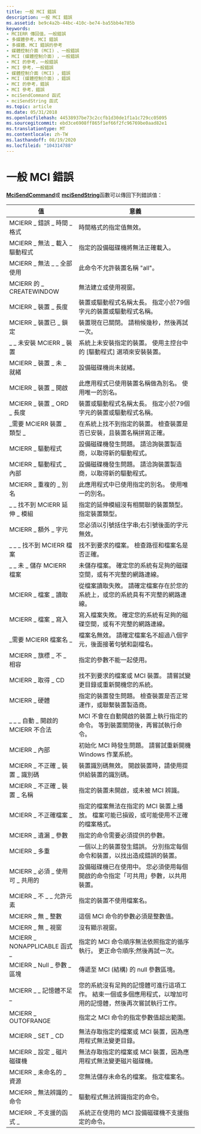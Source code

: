 ```yaml
---
title: 一般 MCI 錯誤
description: 一般 MCI 錯誤
ms.assetid: be9c4a2b-44bc-410c-be74-ba55bb4e785b
keywords:
- MCIERR 傳回值，一般錯誤
- 多媒體參考，MCI 錯誤
- 多媒體、MCI 錯誤的參考
- 媒體控制介面 (MCI) 、一般錯誤
- MCI (媒體控制介面) ，一般錯誤
- MCI 的參考，一般錯誤
- MCI 參考，一般錯誤
- 媒體控制介面 (MCI) ，錯誤
- MCI (媒體控制介面) ，錯誤
- MCI 的參考，錯誤
- MCI 參考，錯誤
- mciSendCommand 函式
- mciSendString 函式
ms.topic: article
ms.date: 05/31/2018
ms.openlocfilehash: 44538937be73c2ccfb1d30de1f1a1c729cc05095
ms.sourcegitcommit: ebd3ce6908ff865f1ef66f2fc96769be0aad82e1
ms.translationtype: MT
ms.contentlocale: zh-TW
ms.lasthandoff: 08/19/2020
ms.locfileid: "104314788"
---
```

# <a name="general-mci-errors"></a>一般 MCI 錯誤

[**MciSendCommand**](/previous-versions//dd757160(v=vs.85))或 [**mciSendString**](/previous-versions//dd757161(v=vs.85))函數可以傳回下列錯誤值：



| 值                            | 意義                                                                                                                                                     |
|----------------------------------|-------------------------------------------------------------------------------------------------------------------------------------------------------------|
| MCIERR \_ 錯誤 \_ 時間 \_ 格式        | 時間格式的指定值無效。                                                                                                         |
| MCIERR \_ 無法 \_ 載入 \_ 驅動程式     | 指定的設備磁碟機將無法正確載入。                                                                                                         |
| MCIERR \_ 無法 \_ \_ 全部使用         | 此命令不允許裝置名稱 "all"。                                                                                                      |
| MCIERR 的 \_ CREATEWINDOW             | 無法建立或使用視窗。                                                                                                                             |
| MCIERR \_ 裝置 \_ 長度           | 裝置或驅動程式名稱太長。 指定小於79個字元的裝置或驅動程式名稱。                                                     |
| MCIERR \_ 裝置已 \_ 鎖定           | 裝置現在已關閉。 請稍候幾秒，然後再試一次。                                                                                         |
| \_ \_ 未安裝 MCIERR \_ 裝置   | 系統上未安裝指定的裝置。 使用主控台中的 [驅動程式] 選項來安裝裝置。                                   |
| MCIERR \_ 裝置 \_ 未 \_ 就緒       | 設備磁碟機尚未就緒。                                                                                                                             |
| MCIERR \_ 裝置 \_ 開啟             | 此應用程式已使用裝置名稱做為別名。 使用唯一的別名。                                                                        |
| MCIERR \_ 裝置 \_ ORD \_ 長度      | 裝置或驅動程式名稱太長。 指定小於79個字元的裝置或驅動程式名稱。                                                     |
| \_需要 MCIERR 裝置 \_ 類型 \_   | 在系統上找不到指定的裝置。 檢查裝置是否已安裝，且裝置名稱拼寫正確。                            |
| MCIERR \_ 驅動程式                   | 設備磁碟機發生問題。 請洽詢裝置製造商，以取得新的驅動程式。                                                      |
| MCIERR \_ 驅動程式 \_ 內部         | 設備磁碟機發生問題。 請洽詢裝置製造商，以取得新的驅動程式。                                                      |
| MCIERR \_ 重複的 \_ 別名         | 此應用程式中已使用指定的別名。 使用唯一的別名。                                                                                |
| \_ \_ 找不到 MCIERR 延伸 \_ 模組    | 指定的延伸模組沒有相關聯的裝置類型。 指定裝置類型。                                                                       |
| MCIERR \_ 額外 \_ 字元        | 您必須以引號括住字串;右引號後面的字元無效。                                              |
| \_ \_ \_ 找不到 MCIERR 檔案         | 找不到要求的檔案。 檢查路徑和檔案名是否正確。                                                                             |
| \_ \_ 未 \_ 儲存 MCIERR 檔案         | 未儲存檔案。 確定您的系統有足夠的磁碟空間，或有不完整的網路連線。                                                |
| MCIERR \_ 檔案 \_ 讀取               | 從檔案讀取失敗。 請確定檔案存在於您的系統上，或您的系統具有不完整的網路連線。                             |
| MCIERR \_ 檔案 \_ 寫入              | 寫入檔案失敗。 確定您的系統有足夠的磁碟空間，或有不完整的網路連線。                                            |
| \_需要 MCIERR 檔案名 \_       | 檔案名無效。 請確定檔案名不超過八個字元，後面接著句號和副檔名。                                  |
| MCIERR \_ 旗標 \_ 不 \_ 相容   | 指定的參數不能一起使用。                                                                                                           |
| MCIERR \_ 取得 \_ CD                  | 找不到要求的檔案或 MCI 裝置。 請嘗試變更目錄或重新開機您的系統。                                                         |
| MCIERR \_ 硬體                 | 指定的裝置發生問題。 檢查裝置是否正常運作，或聯繫裝置製造商。                                     |
| \_ \_ \_ 自動 \_ 開啟的 MCIERR 不合法 | MCI 不會在自動開啟的裝置上執行指定的命令。 等到裝置關閉後，再嘗試執行命令。             |
| MCIERR \_ 內部                 | 初始化 MCI 時發生問題。 請嘗試重新開機 Windows 作業系統。                                                                        |
| MCIERR \_ 不正確 \_ 裝置 \_ 識別碼      | 裝置識別碼無效。 開啟裝置時，請使用提供給裝置的識別碼。                                                                               |
| MCIERR \_ 不正確 \_ 裝置 \_ 名稱    | 指定的裝置未開啟，或未被 MCI 辨識。                                                                                                     |
| MCIERR \_ 不正確檔案 \_            | 指定的檔案無法在指定的 MCI 裝置上播放。 檔案可能已損毀，或可能使用不正確的檔案格式。                               |
| MCIERR \_ 遺漏 \_ 參數       | 指定的命令需要必須提供的參數。                                                                                          |
| MCIERR \_ 多重                 | 一個以上的裝置發生錯誤。 分別指定每個命令和裝置，以找出造成錯誤的裝置。                             |
| MCIERR \_ 必須 \_ 使用可 \_ 共用的     | 設備磁碟機已在使用中。 您必須使用每個開啟的命令指定「可共用」參數，以共用裝置。                                  |
| MCIERR \_ 不 \_ \_ 允許元素     | 指定的裝置不使用檔案名。                                                                                                               |
| MCIERR \_ 無 \_ 整數              | 這個 MCI 命令的參數必須是整數值。                                                                                                |
| MCIERR \_ 無 \_ 視窗               | 沒有顯示視窗。                                                                                                                                 |
| MCIERR \_ NONAPPLICABLE 函式 \_  | 指定的 MCI 命令順序無法依照指定的循序執行。 更正命令順序;然後再試一次。                                   |
| MCIERR \_ Null \_ 參數 \_ 區塊   | 傳遞至 MCI (結構) 的 null 參數區塊。                                                                                                       |
| MCIERR \_ \_ 記憶體不足 \_          | 您的系統沒有足夠的記憶體可進行這項工作。 結束一個或多個應用程式，以增加可用的記憶體，然後再次嘗試執行工作。 |
| MCIERR \_ OUTOFRANGE               | 指定之 MCI 命令的指定參數值超出範圍。                                                                                |
| MCIERR \_ SET \_ CD                  | 無法存取指定的檔案或 MCI 裝置，因為應用程式無法變更目錄。                                                         |
| MCIERR \_ 設定 \_ 磁片磁碟機               | 無法存取指定的檔案或 MCI 裝置，因為應用程式無法變更磁片磁碟機。                                                              |
| MCIERR \_ 未命名的 \_ 資源        | 您無法儲存未命名的檔案。 指定檔案名。                                                                                                       |
| MCIERR \_ 無法辨識的 \_ 命令    | 驅動程式無法辨識指定的命令。                                                                                                          |
| MCIERR \_ 不支援的函式 \_    | 系統正在使用的 MCI 設備磁碟機不支援指定的命令。                                                                           |



 

 

 